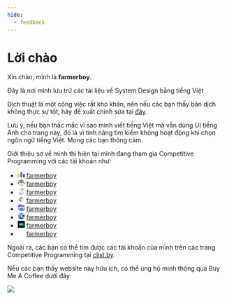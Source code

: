 ```yaml
---
hide:
  - feedback
---
```


# Lời chào

Xin chào, mình là **farmerboy**.

Đây là nơi mình lưu trữ các tài liệu về System Design bằng tiếng Việt

Dịch thuật là một công việc rất khó khăn, nên nếu các bạn thấy bản dịch không thực sự tốt, hãy đề xuất chỉnh sửa tại [đây](https://github.com/farmerboy95/SystemDesignResources).

Lưu ý, nếu bạn thắc mắc vì sao mình viết tiếng Việt mà vẫn dùng UI tiếng Anh cho trang này, đó là vì tính năng tìm kiếm không hoạt động khi chọn ngôn ngữ tiếng Việt. Mong các bạn thông cảm.

Giới thiệu sơ về mình thì hiện tại mình đang tham gia Competitive Programming với các tài khoản như:

- <img src="img/codeforces.png" width="16" height="16"/>  [farmerboy](https://codeforces.com/profile/farmerboy)
- <img src="img/atcoder.png" width="16" height="16"/>  [farmerboy](https://atcoder.jp/users/farmerboy)
- <img src="img/codechef.png" width="16" height="16"/>  [farmerboy](https://www.codechef.com/users/farmerboy)
- <img src="img/leetcode.png" width="16" height="16"/>  [farmerboy](https://leetcode.com/farmerboy/)
- <img src="img/topcoder.png" width="16" height="16"/>  [farmerboy](https://www.topcoder.com/members/farmerboy)
- <img src="img/toki.png" width="16" height="16"/>  [farmerboy](https://tlx.toki.id/profiles/farmerboy)
- <img src="img/hackerrank.png" width="16" height="16"/>  [farmerboy](https://www.hackerrank.com/profile/farmerboy)
- <img src="img/uva.ico" width="16" height="16"/>  [farmerboy](https://uhunt.onlinejudge.org/id/762901)

Ngoài ra, các bạn có thể tìm được các tài khoản của mình trên các trang Competitive Programming tại [clist.by](https://clist.by/coder/farmerboy/).

Nếu các bạn thấy website này hữu ích, có thể ủng hộ mình thông qua Buy Me A Coffee dưới đây:

<a href="https://www.buymeacoffee.com/farmerboy"><img src="https://img.buymeacoffee.com/button-api/?text=Buy me a coffee&emoji=&slug=farmerboy&button_colour=5F7FFF&font_colour=ffffff&font_family=Cookie&outline_colour=000000&coffee_colour=FFDD00" /></a>

